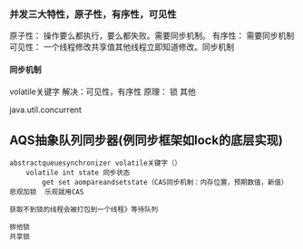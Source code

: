 ### 并发三大特性，原子性，有序性，可见性
原子性：
    操作要么都执行，要么都失败。需要同步机制。
有序性：
    需要同步机制
可见性：
    一个线程修改共享值其他线程立即知道修改。同步机制

#### 同步机制
volatile关键字
    解决：可见性，有序性
    原理：
锁
其他




















java.util.concurrent
## AQS抽象队列同步器(例同步框架如lock的底层实现)
    abstractqueuesynchronizer volatile关键字（）
        volatile int state 同步状态
            get set aompareandsetstate（CAS同步机制：内存位置，预期数值，新值）
    悲观加锁  乐观就用CAS

    获取不到锁的线程会被打包到一个线程》等待队列
                                        
    排他锁
    共享锁
    